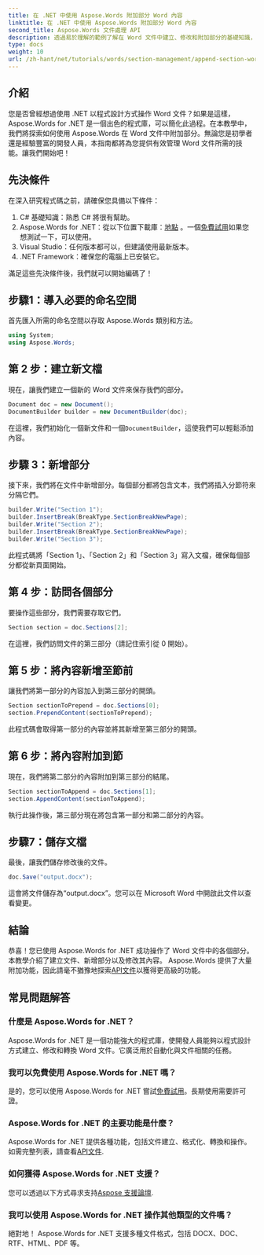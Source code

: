 ```yaml
---
title: 在 .NET 中使用 Aspose.Words 附加部分 Word 內容
linktitle: 在 .NET 中使用 Aspose.Words 附加部分 Word 內容
second_title: Aspose.Words 文件處理 API
description: 透過易於理解的範例了解在 Word 文件中建立、修改和附加部分的基礎知識，非常適合初學者和經驗豐富的開發人員。
type: docs
weight: 10
url: /zh-hant/net/tutorials/words/section-management/append-section-word-content/
---
```

## 介紹

您是否曾經想過使用 .NET 以程式設計方式操作 Word 文件？如果是這樣，Aspose.Words for .NET 是一個出色的程式庫，可以簡化此過程。在本教學中，我們將探索如何使用 Aspose.Words 在 Word 文件中附加部分。無論您是初學者還是經驗豐富的開發人員，本指南都將為您提供有效管理 Word 文件所需的技能。讓我們開始吧！

## 先決條件

在深入研究程式碼之前，請確保您具備以下條件：

1. C# 基礎知識：熟悉 C# 將很有幫助。
2.  Aspose.Words for .NET：從以下位置下載庫：[地點](https://releases.aspose.com/words/net/) 。一個[免費試用](https://releases.aspose.com/)如果您想測試一下，可以使用。
3. Visual Studio：任何版本都可以，但建議使用最新版本。
4. .NET Framework：確保您的電腦上已安裝它。

滿足這些先決條件後，我們就可以開始編碼了！

## 步驟1：導入必要的命名空間

首先匯入所需的命名空間以存取 Aspose.Words 類別和方法。

```csharp
using System;
using Aspose.Words;
```

## 第 2 步：建立新文檔

現在，讓我們建立一個新的 Word 文件來保存我們的部分。

```csharp
Document doc = new Document();
DocumentBuilder builder = new DocumentBuilder(doc);
```

在這裡，我們初始化一個新文件和一個`DocumentBuilder`，這使我們可以輕鬆添加內容。

## 步驟 3：新增部分

接下來，我們將在文件中新增部分。每個部分都將包含文本，我們將插入分節符來分隔它們。

```csharp
builder.Write("Section 1");
builder.InsertBreak(BreakType.SectionBreakNewPage);
builder.Write("Section 2");
builder.InsertBreak(BreakType.SectionBreakNewPage);
builder.Write("Section 3");
```

此程式碼將「Section 1」、「Section 2」和「Section 3」寫入文檔，確保每個部分都從新頁面開始。

## 第 4 步：訪問各個部分

要操作這些部分，我們需要存取它們。

```csharp
Section section = doc.Sections[2];
```

在這裡，我們訪問文件的第三部分（請記住索引從 0 開始）。

## 第 5 步：將內容新增至節前

讓我們將第一部分的內容加入到第三部分的開頭。

```csharp
Section sectionToPrepend = doc.Sections[0];
section.PrependContent(sectionToPrepend);
```

此程式碼會取得第一部分的內容並將其新增至第三部分的開頭。

## 第 6 步：將內容附加到節

現在，我們將第二部分的內容附加到第三部分的結尾。

```csharp
Section sectionToAppend = doc.Sections[1];
section.AppendContent(sectionToAppend);
```

執行此操作後，第三部分現在將包含第一部分和第二部分的內容。

## 步驟7：儲存文檔

最後，讓我們儲存修改後的文件。

```csharp
doc.Save("output.docx");
```

這會將文件儲存為“output.docx”。您可以在 Microsoft Word 中開啟此文件以查看變更。

## 結論

恭喜！您已使用 Aspose.Words for .NET 成功操作了 Word 文件中的各個部分。本教學介紹了建立文件、新增部分以及修改其內容。 Aspose.Words 提供了大量附加功能，因此請毫不猶豫地探索[API文件](https://reference.aspose.com/words/net/)以獲得更高級的功能。

## 常見問題解答

### 什麼是 Aspose.Words for .NET？

Aspose.Words for .NET 是一個功能強大的程式庫，使開發人員能夠以程式設計方式建立、修改和轉換 Word 文件。它廣泛用於自動化與文件相關的任務。

### 我可以免費使用 Aspose.Words for .NET 嗎？

是的，您可以使用 Aspose.Words for .NET 嘗試[免費試用](https://releases.aspose.com/)。長期使用需要許可證。

### Aspose.Words for .NET 的主要功能是什麼？

Aspose.Words for .NET 提供各種功能，包括文件建立、格式化、轉換和操作。如需完整列表，請查看[API文件](https://reference.aspose.com/words/net/).

### 如何獲得 Aspose.Words for .NET 支援？

您可以透過以下方式尋求支持[Aspose 支援論壇](https://forum.aspose.com/c/words/8).

### 我可以使用 Aspose.Words for .NET 操作其他類型的文件嗎？

絕對地！ Aspose.Words for .NET 支援多種文件格式，包括 DOCX、DOC、RTF、HTML、PDF 等。